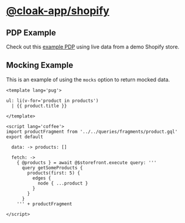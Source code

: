 # [@cloak-app/shopify](https://github.com/BKWLD/cloak-shopify)

## PDP Example

Check out this [example PDP](/products/clay-plant-pot) using live data from a demo Shopify store.

## Mocking Example

This is an example of using the `mocks` option to return mocked data.

<mocks-demo></mocks-demo>

```vue
<template lang='pug'>

ul: li(v-for='product in products')
  | {{ product.title }}

</template>

<script lang='coffee'>
import productFragment from '../../queries/fragments/product.gql'
export default

  data: -> products: []

  fetch: ->
    { @products } = await @$storefront.execute query: '''
      query getSomeProducts {
        products(first: 5) {
          edges {
            node { ...product }
          }
        }
      }
    ''' + productFragment

</script>
```
